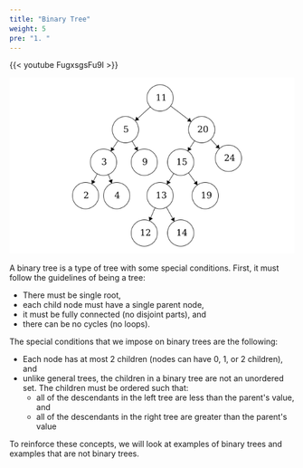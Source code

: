 ```yaml
---
title: "Binary Tree"
weight: 5
pre: "1. "
---
```

{{< youtube FugxsgsFu9I  >}}

![Binary Tree](images/4/4Tree_Binary.png)

A binary tree is a type of tree with some special conditions. First, it must follow the guidelines of being a tree: 
- There must be single root,
- each child node must have a single parent node,
- it must be fully connected (no disjoint parts), and
- there can be no cycles (no loops).

The special conditions that we impose on binary trees are the following:
- Each node has at most 2 children (nodes can have 0, 1, or 2 children), and
- unlike general trees, the children in a binary tree are not an unordered set. The children must be ordered such that:
    - all of the descendants in the left tree are less than the parent's value, and
    - all of the descendants in the right tree are greater than the parent's value
    
 
To reinforce these concepts, we will look at examples of binary trees and examples that are not binary trees. 
